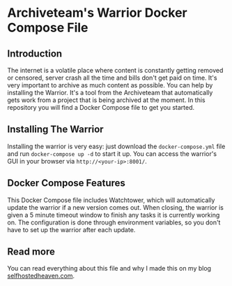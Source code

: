 # Archiveteam's Warrior Docker Compose File
## Introduction
The internet is a volatile place where content is constantly getting removed or censored, server crash all the time and bills don't get paid on time. It's very important to archive as much content as possible. You can help by installing the Warrior. It's a tool from the Archiveteam that automatically gets work from a project that is being archived at the moment. In this repository you will find a Docker Compose file to get you started. 

## Installing The Warrior
Installing the warrior is very easy: just download the `docker-compose.yml` file and run `docker-compose up -d` to start it up. You can access the warrior's GUI in your browser via `http://<your-ip>:8001/`. 

## Docker Compose Features
This Docker Compose file includes Watchtower, which will automatically update the warrior if a new version comes out. When closing, the warrior is given a 5 minute timeout window to finish any tasks it is currently working on. The configuration is done through environment variables, so you don't have to set up the warrior after each update. 

## Read more
You can read everything about this file and why I made this on my blog [selfhostedheaven.com](https://selfhostedheaven.com/posts/20220228-help-out-archiving/).
